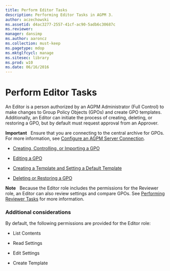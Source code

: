 ```yaml
---
title: Perform Editor Tasks
description: Performing Editor Tasks in AGPM 3.
author: aczechowski
ms.assetid: d4ac3277-2557-41cf-ac90-5adb6c30687c
ms.reviewer: 
manager: dansimp
ms.author: aaroncz
ms.collection: must-keep
ms.pagetype: mdop
ms.mktglfcycl: manage
ms.sitesec: library
ms.prod: w10
ms.date: 06/16/2016
---
```



# Perform Editor Tasks


An Editor is a person authorized by an AGPM Administrator (Full Control) to make changes to Group Policy Objects (GPOs) and create GPO templates. Additionally, an Editor can initiate the process of creating, deleting, or restoring a GPO, but by default must request approval from an Approver.

**Important**  
Ensure that you are connecting to the central archive for GPOs. For more information, see [Configure an AGPM Server Connection](configure-an-agpm-server-connection-reviewer-agpm30ops.md).

 

-   [Creating, Controlling, or Importing a GPO](creating-controlling-or-importing-a-gpo-agpm30ops.md)

-   [Editing a GPO](editing-a-gpo-agpm30ops.md)

-   [Creating a Template and Setting a Default Template](creating-a-template-and-setting-a-default-template-agpm30ops.md)

-   [Deleting or Restoring a GPO](deleting-or-restoring-a-gpo-agpm30ops.md)

**Note**  
Because the Editor role includes the permissions for the Reviewer role, an Editor can also review settings and compare GPOs. See [Performing Reviewer Tasks](performing-reviewer-tasks-agpm30ops.md) for more information.

 

### Additional considerations

By default, the following permissions are provided for the Editor role:

-   List Contents

-   Read Settings

-   Edit Settings

-   Create Template

 

 





